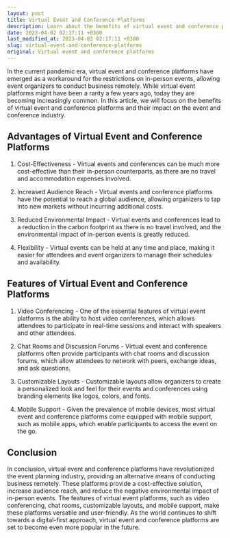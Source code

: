 ```yaml
---
layout: post
title: Virtual Event and Conference Platforms
description: Learn about the benefits of virtual event and conference platforms and how they are transforming the event and conference industry.
date: 2023-04-02 02:17:11 +0300
last_modified_at: 2023-04-02 02:17:11 +0300
slug: virtual-event-and-conference-platforms
original: Virtual event and conference platforms
---
```


In the current pandemic era, virtual event and conference platforms have emerged as a workaround for the restrictions on in-person events, allowing event organizers to conduct business remotely. While virtual event platforms might have been a rarity a few years ago, today they are becoming increasingly common. In this article, we will focus on the benefits of virtual event and conference platforms and their impact on the event and conference industry.

## Advantages of Virtual Event and Conference Platforms

1. Cost-Effectiveness - Virtual events and conferences can be much more cost-effective than their in-person counterparts, as there are no travel and accommodation expenses involved.

2. Increased Audience Reach - Virtual events and conference platforms have the potential to reach a global audience, allowing organizers to tap into new markets without incurring additional costs.

3. Reduced Environmental Impact - Virtual events and conferences lead to a reduction in the carbon footprint as there is no travel involved, and the environmental impact of in-person events is greatly reduced.

4. Flexibility - Virtual events can be held at any time and place, making it easier for attendees and event organizers to manage their schedules and availability.

## Features of Virtual Event and Conference Platforms

1. Video Conferencing - One of the essential features of virtual event platforms is the ability to host video conferences, which allows attendees to participate in real-time sessions and interact with speakers and other attendees.

2. Chat Rooms and Discussion Forums - Virtual event and conference platforms often provide participants with chat rooms and discussion forums, which allow attendees to network with peers, exchange ideas, and ask questions.

3. Customizable Layouts - Customizable layouts allow organizers to create a personalized look and feel for their events and conferences using branding elements like logos, colors, and fonts.

4. Mobile Support - Given the prevalence of mobile devices, most virtual event and conference platforms come equipped with mobile support, such as mobile apps, which enable participants to access the event on the go.

## Conclusion

In conclusion, virtual event and conference platforms have revolutionized the event planning industry, providing an alternative means of conducting business remotely. These platforms provide a cost-effective solution, increase audience reach, and reduce the negative environmental impact of in-person events. The features of virtual event platforms, such as video conferencing, chat rooms, customizable layouts, and mobile support, make these platforms versatile and user-friendly. As the world continues to shift towards a digital-first approach, virtual event and conference platforms are set to become even more popular in the future.